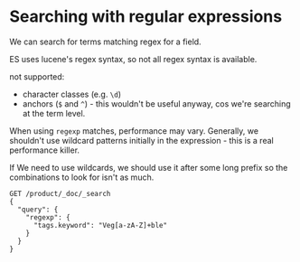 # Searching with regular expressions

We can search for terms matching regex for  a field.

ES uses lucene's regex syntax, so not all regex syntax is available.

not supported:

 - character classes (e.g. `\d`)
 - anchors (`$` and `^`) - this wouldn't be useful anyway, cos we're searching at the term level.



When using `regexp` matches, performance may vary. Generally, we shouldn't use wildcard patterns initially in the expression - this is a real performance killer.



If  We need to use wildcards, we should use it after some long prefix so the combinations to look for isn't as much.

```
GET /product/_doc/_search
{
  "query": {
    "regexp": {
      "tags.keyword": "Veg[a-zA-Z]+ble"
    }
  }
}
```